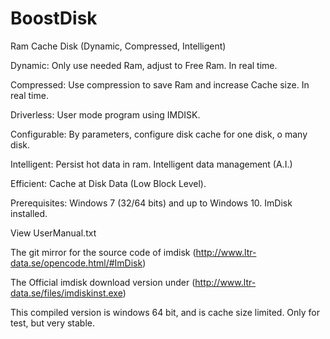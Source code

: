 # BoostDisk
Ram Cache Disk (Dynamic, Compressed, Intelligent)

Dynamic: Only use needed Ram, adjust to Free Ram. In real time.

Compressed: Use compression to save Ram and increase Cache size. In real time. 

Driverless: User mode program using IMDISK. 

Configurable: By parameters, configure disk cache for one disk, o many disk.

Intelligent: Persist hot data in ram. Intelligent data management (A.I.)

Efficient: Cache at Disk Data (Low Block Level).

Prerequisites: 
Windows 7 (32/64 bits) and up to Windows 10.
ImDisk installed.

View UserManual.txt

The git mirror for the source code of imdisk (http://www.ltr-data.se/opencode.html/#ImDisk)

The Official imdisk download version under (http://www.ltr-data.se/files/imdiskinst.exe)

This compiled version is windows 64 bit, and is cache size limited. Only for test, but very stable.


